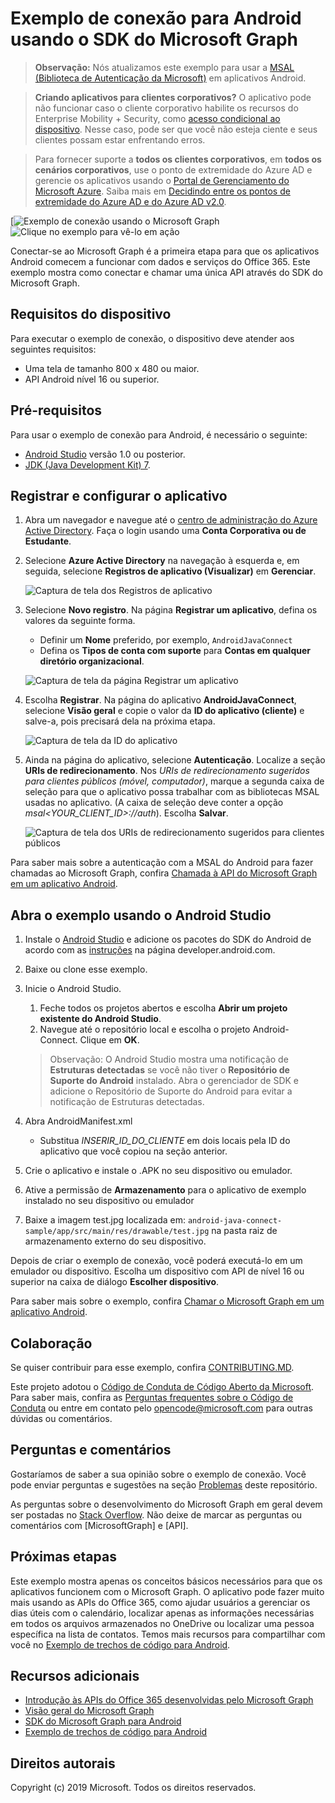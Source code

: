 # Exemplo de conexão para Android usando o SDK do Microsoft Graph


>**Observação:** Nós atualizamos este exemplo para usar a [MSAL (Biblioteca de Autenticação da Microsoft)](https://github.com/AzureAD/microsoft-authentication-library-for-android) em aplicativos Android.


> **Criando aplicativos para clientes corporativos?** O aplicativo pode não funcionar caso o cliente corporativo habilite os recursos do Enterprise Mobility + Security, como <a href="https://azure.microsoft.com/en-us/documentation/articles/active-directory-conditional-access-device-policies/" target="_newtab">acesso condicional ao dispositivo</a>. Nesse caso, pode ser que você não esteja ciente e seus clientes possam estar enfrentando erros. 

> Para fornecer suporte a **todos os clientes corporativos**, em **todos os cenários corporativos**, use o ponto de extremidade do Azure AD e gerencie os aplicativos usando o [Portal de Gerenciamento do Microsoft Azure](https://aka.ms/aadapplist). Saiba mais em [Decidindo entre os pontos de extremidade do Azure AD e do Azure AD v2.0](https://graph.microsoft.io/docs/authorization/auth_overview#deciding-between-azure-ad-and-the-v2-authentication-endpoint).

[![Exemplo de conexão usando o Microsoft Graph](/readme-images/O365-Android-Connect-video_play_icon.png)![Clique no exemplo para vê-lo em ação](/readme-images/O365-Android-Connect-video_play_icon.png)

Conectar-se ao Microsoft Graph é a primeira etapa para que os aplicativos Android comecem a funcionar com dados e serviços do Office 365. Este exemplo mostra como conectar e chamar uma única API através do SDK do Microsoft Graph.

## Requisitos do dispositivo

Para executar o exemplo de conexão, o dispositivo deve atender aos seguintes requisitos:

* Uma tela de tamanho 800 x 480 ou maior.
* API Android nível 16 ou superior.
 
## Pré-requisitos

Para usar o exemplo de conexão para Android, é necessário o seguinte:

* [Android Studio](http://developer.android.com/sdk/index.html) versão 1.0 ou posterior.
* [JDK (Java Development Kit) 7](http://www.oracle.com/technetwork/java/javase/downloads/jdk7-downloads-1880260.html).

<a name="register"></a>
## Registrar e configurar o aplicativo

1. Abra um navegador e navegue até o [centro de administração do Azure Active Directory](https://aad.portal.azure.com). Faça o login usando uma **Conta Corporativa ou de Estudante**.

1. Selecione **Azure Active Directory** na navegação à esquerda e, em seguida, selecione **Registros de aplicativo (Visualizar)** em **Gerenciar**.

    ![Captura de tela dos Registros de aplicativo](./readme-images/aad-portal-app-registrations.png)

1. Selecione **Novo registro**. Na página **Registrar um aplicativo**, defina os valores da seguinte forma.

    - Definir um **Nome** preferido, por exemplo, `AndroidJavaConnect`
    - Defina os **Tipos de conta com suporte** para **Contas em qualquer diretório organizacional**.

    ![Captura de tela da página Registrar um aplicativo](./readme-images/aad-register-an-app.PNG)

1. Escolha **Registrar**. Na página do aplicativo **AndroidJavaConnect**, selecione **Visão geral** e copie o valor da **ID do aplicativo (cliente)** e salve-a, pois precisará dela na próxima etapa.

    ![Captura de tela da ID do aplicativo](./readme-images/aad-application-id.PNG)

1. Ainda na página do aplicativo, selecione **Autenticação**. Localize a seção **URIs de redirecionamento**. Nos _URIs de redirecionamento sugeridos para clientes públicos (móvel, computador)_, marque a segunda caixa de seleção para que o aplicativo possa trabalhar com as bibliotecas MSAL usadas no aplicativo. (A caixa de seleção deve conter a opção _msal<YOUR\_CLIENT\_ID>://auth_). Escolha **Salvar**.

    ![Captura de tela dos URIs de redirecionamento sugeridos para clientes públicos](./readme-images/aad-redirect-uri-public-client.PNG)
  
Para saber mais sobre a autenticação com a MSAL do Android para fazer chamadas ao Microsoft Graph, confira [Chamada à API do Microsoft Graph em um aplicativo Android](https://docs.microsoft.com/en-us/azure/active-directory/develop/guidedsetups/active-directory-android).

  
## Abra o exemplo usando o Android Studio

1. Instale o [Android Studio](http://developer.android.com/sdk/index.html) e adicione os pacotes do SDK do Android de acordo com as [instruções](http://developer.android.com/sdk/installing/adding-packages.html) na página developer.android.com.
2. Baixe ou clone esse exemplo.
4. Inicie o Android Studio.
	1. Feche todos os projetos abertos e escolha **Abrir um projeto existente do Android Studio**.
	2. Navegue até o repositório local e escolha o projeto Android-Connect. Clique em **OK**.
	
	> Observação: O Android Studio mostra uma notificação de **Estruturas detectadas** se você não tiver o **Repositório de Suporte do Android** instalado. Abra o gerenciador de SDK e adicione o Repositório de Suporte do Android para evitar a notificação de Estruturas detectadas.
5. Abra AndroidManifest.xml
	* Substitua *INSERIR\_ID\_DO\_CLIENTE* em dois locais pela ID do aplicativo que você copiou na seção anterior.
6. Crie o aplicativo e instale o .APK no seu dispositivo ou emulador.
7. Ative a permissão de **Armazenamento** para o aplicativo de exemplo instalado no seu dispositivo ou emulador
8. Baixe a imagem test.jpg localizada em: `android-java-connect-sample/app/src/main/res/drawable/test.jpg` na pasta raiz de armazenamento externo do seu dispositivo.



Depois de criar o exemplo de conexão, você poderá executá-lo em um emulador ou dispositivo. Escolha um dispositivo com API de nível 16 ou superior na caixa de diálogo **Escolher dispositivo**.

Para saber mais sobre o exemplo, confira [Chamar o Microsoft Graph em um aplicativo Android](https://developer.microsoft.com/en-us/graph/docs/concepts/android).

<a name="contributing"></a>
## Colaboração ##

Se quiser contribuir para esse exemplo, confira [CONTRIBUTING.MD](/CONTRIBUTING.md).

Este projeto adotou o [Código de Conduta de Código Aberto da Microsoft](https://opensource.microsoft.com/codeofconduct/).  Para saber mais, confira as [Perguntas frequentes sobre o Código de Conduta](https://opensource.microsoft.com/codeofconduct/faq/) ou entre em contato pelo [opencode@microsoft.com](mailto:opencode@microsoft.com) para outras dúvidas ou comentários.

## Perguntas e comentários

Gostaríamos de saber a sua opinião sobre o exemplo de conexão. Você pode enviar perguntas e sugestões na seção [Problemas](issues) deste repositório.

As perguntas sobre o desenvolvimento do Microsoft Graph em geral devem ser postadas no [Stack Overflow](http://stackoverflow.com/questions/tagged/MicrosoftGraph+API). Não deixe de marcar as perguntas ou comentários com \[MicrosoftGraph] e \[API].

## Próximas etapas

Este exemplo mostra apenas os conceitos básicos necessários para que os aplicativos funcionem com o Microsoft Graph. O aplicativo pode fazer muito mais usando as APIs do Office 365, como ajudar usuários a gerenciar os dias úteis com o calendário, localizar apenas as informações necessárias em todos os arquivos armazenados no OneDrive ou localizar uma pessoa específica na lista de contatos. Temos mais recursos para compartilhar com você no [Exemplo de trechos de código para Android](../../../android-java-snippets-sample). 
  
## Recursos adicionais

* [Introdução às APIs do Office 365 desenvolvidas pelo Microsoft Graph](http://dev.office.com/getting-started/office365apis)
* [Visão geral do Microsoft Graph](http://graph.microsoft.io)
* [SDK do Microsoft Graph para Android](../../../msgraph-sdk-android)
* [Exemplo de trechos de código para Android](../../../android-java-snippets-sample)

## Direitos autorais
Copyright (c) 2019 Microsoft. Todos os direitos reservados.
